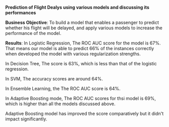 **Prediction of Flight Dealys using various models and discussing its performances**

**Business Objective**: To build a model that enables a passenger to predict whether his flight will be delayed, and apply various models to increase the performance of the model.

**Results**:
In Logistic Regression, The ROC AUC score for the model is 67%. That means our model is able to predict 66% of the instances correctly when developed the model with various regularization strengths.

In Decision Tree, The score is 63%, which is less than that of the logistic regression.

In SVM, The accuracy scores are around 64%.

In Ensemble Learning, the The ROC AUC score is 64%.

In Adaptive Boosting mode, The ROC AUC scores for thsi model is 69%, which is higher than all the models discussed above.

Adaptive Boosting model has improved the score comparatively but it didn't impact significantly.


